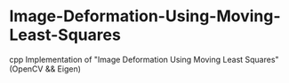 # Image-Deformation-Using-Moving-Least-Squares
cpp Implementation of "Image Deformation Using Moving Least Squares" (OpenCV &amp;&amp; Eigen)
